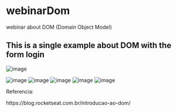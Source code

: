 # webinarDom
webinar about DOM (Domain Object Model)

## This is a single example about DOM with the form login

![image](https://user-images.githubusercontent.com/29601553/111467047-c33a6300-8702-11eb-88f9-aca55419a4eb.png)

![image](https://user-images.githubusercontent.com/29601553/111467136-dc431400-8702-11eb-88fe-354db8f3e95e.png)
![image](https://user-images.githubusercontent.com/29601553/111467175-e6651280-8702-11eb-942a-ec43bef69178.png)
![image](https://user-images.githubusercontent.com/29601553/111467212-f0871100-8702-11eb-87fb-aed9adab05ec.png)
![image](https://user-images.githubusercontent.com/29601553/111467240-f7ae1f00-8702-11eb-93a3-56a439181313.png)
![image](https://user-images.githubusercontent.com/29601553/111467263-fe3c9680-8702-11eb-894c-7531488353a0.png)

<p>Referencia:</p> 
<a>https://blog.rocketseat.com.br/introducao-ao-dom/</a>
